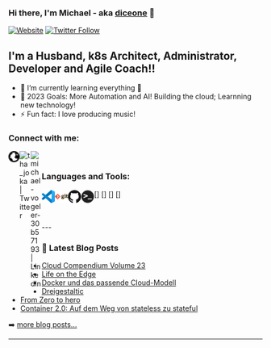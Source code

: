 ### Hi there, I'm Michael - aka [diceone][website] 👋 

[![Website](https://img.shields.io/website?label=dev-ops.de&style=for-the-badge&url=https%3A%2F%2Fwww.dev-ops.de)](https://www.dev-ops.de)
[![Twitter Follow](https://img.shields.io/twitter/follow/tha_joka?color=1DA1F2&logo=twitter&style=for-the-badge)](https://twitter.com/intent/follow?original_referer=https%3A%2F%2Fgithub.com%2Ftha_joka&screen_name=tha_joka)

## I'm a Husband, k8s Architect, Administrator, Developer and Agile Coach!!

- 🌱 I’m currently learning everything 🤣
- 🥅 2023 Goals: More Automation and AI! Building the cloud; Learnning new technology!
- ⚡ Fun fact: I love producing music!

### Connect with me:

[<img align="left" alt="www.dev-ops-de" width="22px" src="https://raw.githubusercontent.com/iconic/open-iconic/master/svg/globe.svg" />][website]
[<img align="left" alt="tha_joka | Twitter" width="22px" src="https://cdn.jsdelivr.net/npm/simple-icons@v3/icons/twitter.svg" />][twitter]
[<img align="left" alt="michael-vogeler-30b57193 | LinkedIn" width="22px" src="https://cdn.jsdelivr.net/npm/simple-icons@v3/icons/linkedin.svg" />][linkedin]

<br />

### Languages and Tools:

[<img align="left" alt="Visual Studio Code" width="26px" src="https://raw.githubusercontent.com/github/explore/80688e429a7d4ef2fca1e82350fe8e3517d3494d/topics/visual-studio-code/visual-studio-code.png" />]
[<img align="left" alt="Git" width="26px" src="https://raw.githubusercontent.com/github/explore/80688e429a7d4ef2fca1e82350fe8e3517d3494d/topics/git/git.png" />]
[<img align="left" alt="GitHub" width="26px" src="https://raw.githubusercontent.com/github/explore/78df643247d429f6cc873026c0622819ad797942/topics/github/github.png" />]
[<img align="left" alt="Terminal" width="26px" src="https://raw.githubusercontent.com/github/explore/80688e429a7d4ef2fca1e82350fe8e3517d3494d/topics/terminal/terminal.png" />]

<br />
<br />
---

### 📕 Latest Blog Posts

<!-- BLOG-POST-LIST:START -->
- [Cloud Compendium Volume 23](https://www.amazon.de/Cloud-Compendium-23-Rainer-Stropek-ebook/dp/B07RJWGVH8/ref=sr_1_2?__mk_de_DE=%C3%85M%C3%85%C5%BD%C3%95%C3%91&crid=29P6XHB31SQML&keywords=cloud+compendium&qid=1636356535&sprefix=cloud+compendium%2Caps%2C118&sr=8-2)
- [Life on the Edge](https://speakerdeck.com/condayseu/life-on-the-edge-michael-vogeler)
- [Docker und das passende Cloud-Modell](https://www.informatik-aktuell.de/entwicklung/methoden/docker-und-das-passende-cloud-modell.html)
- [Dreigestaltic](https://books.google.se/books?id=FdkzDwAAQBAJ&pg=PA127&lpg=PA127&dq=michael+vogeler+nexinto&source=bl&ots=kcf9XdA5ki&sig=ACfU3U1HqovQINaUFuRwLCYoHHvoklBu5A&hl=de&sa=X&ved=2ahUKEwiz7ez8nYj0AhU0i8MKHR17AwsQ6AF6BAhkEAM#v=onepage&q=michael%20vogeler%20nexinto&f=false)
- [From Zero to hero](https://de.slideshare.net/JohannPaulusAlmeida/from-zero-to-hero-nexinto)
- [Container 2.0: Auf dem Weg von stateless zu stateful](https://www.it-administrator.de/fachartikel/242002.html)
<!-- BLOG-POST-LIST:END -->

➡️ [more blog posts...](https://www.dev-ops.de)

---

[website]: https://www.dev-ops-de
[cloud]: https://www.minusserver.com
[twitter]: https://twitter.com/tha_joka
[instagram]: https://instagram.com/tha_joka
[linkedin]: https://www.linkedin.com/in/michael-vogeler-30b57193
